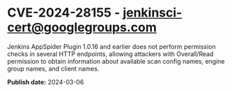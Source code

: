 # CVE-2024-28155 - jenkinsci-cert@googlegroups.com

Jenkins AppSpider Plugin 1.0.16 and earlier does not perform permission checks in several HTTP endpoints, allowing attackers with Overall/Read permission to obtain information about available scan config names, engine group names, and client names.

**Publish date:** 2024-03-06
